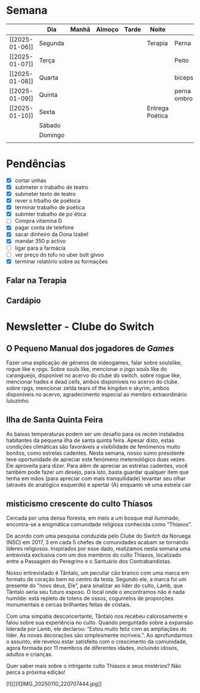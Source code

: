 # Semana
|                | **Dia** | Manhã | Almoço | Tarde | Noite           |             |
| -------------- | ------- | ----- | ------ | ----- | --------------- | ----------- |
| [[2025-01-06]] | Segunda |       |        |       | Terapia         | Perna       |
| [[2025-01-07]] | Terça   |       |        |       |                 | Peito       |
| [[2025-01-08]] | Quarta  |       |        |       |                 | biceps      |
| [[2025-01-09]] | Quinta  |       |        |       |                 | perna ombro |
| [[2025-01-10]] | Sexta   |       |        |       | Entrega Poética |             |
|                | Sábado  |       |        |       |                 |             |
|                | Domingo |       |        |       |                 |             |
|                |         |       |        |       |                 |             |

# Pendências
- [x] cortar unhas
- [x] submeter o trabalho de teatro
- [x] submeter texto de teatro
- [x] rever o trbalho de poétoca
- [x] terminar trabalho de poética
- [x] submter trabalho de po´ética
- [ ] Compra vitamina D
- [x] pagar conta de telefone
- [x] sacar dinheiro da Dona Izabel 
- [x] mandar 350 p activo 
- [ ] ligar para a farmácia
- [ ] ver preço do tofu no uber bolt glvoo
- [x] terminar relatório sobre as formações

## Falar na Terapia

## Cardápio

# Newsletter - Clube do Switch

## O Pequeno Manual dos jogadores de *Games*
Fazer uma explicação de géneros de videogames, falar sobre soulslike, rogue like e rpgs. Sobre souls like, mencionar o jogo souls like do carangueijo, disponível no acervo do clube do switch. sobre rogue like, mencionar hades e dead cells, ambos disponíveis no acervo do clube. sobre rpgs, mencionar zelda tears of the kingdon e skyrim, ambos disponíveis no acervo, agradecimento especial ao membro extraordinário luluzinho.

## Ilha de Santa Quinta Feira
As baixas temperaturas podem ser um desafio para os recém instalados habitantes da pequena ilha de santa quinta feira. Apesar disto, estas condições climáticas são favoráveis a visibilidade de fenómenos muito bonitos, como estrelas cadentes. Nesta semana, nosso sumo presidente teve oportunidade de apreciar este fenómeno metereológico duas vezes. Ele aproveita para dizer. Para além de apreciar as estrelas cadentes, você também pode fazer um desejo, para isto, basta guardar qualquer item que tenha em mãos (para apreciar com mais tranquilidade) levantar seu olhar (através do analógico esquerdo) e apertar (A) enquanto vê uma estrela cair



## misticismo crescente do culto Thíasos
Cercada por uma densa floresta, em meio a um bosque mal iluminado, encontra-se a enigmática comunidade religiosa conhecida como “Thíasos”.

De acordo com uma pesquisa conduzida pelo Clube do Switch da Noruega (NSC) em 2017, 3 em cada 5 chefes de comunidades acabam se tornando líderes religiosos. Inspirados por esse dado, realizamos nesta semana uma entrevista exclusiva com um dos membros do culto Thíasos, localizado entre a Passagem do Peregrino e o Santuário dos Contrabandistas.

Nosso entrevistado é Tântalo, um peculiar cão branco com uma marca em formato de coração bem no centro da testa. Segundo ele, a marca foi um presente do “novo deus, Ele”, para sinalizar ao líder do culto, Lamb, que Tântalo seria seu futuro esposo. O local onde o encontramos não é nada humilde: está repleto de totens de ossos, cogumelos de proporções monumentais e cercas brilhantes feitas de cristais.

Com uma simpatia desconcertante, Tântalo nos recebeu calorosamente e falou sobre sua experiência no culto. Quando perguntado sobre a expansão liderada por Lamb, ele declarou: “Estou muito feliz com as ampliações do líder. As novas decorações são simplesmente incríveis.”. Ao aprofundarmos o assunto, ele revelou estar satisfeito com o crescimento da comunidade, agora formada por 11 membros de diferentes idades, incluindo idosos, adultos e crianças.

Quer saber mais sobre o intrigante culto Thíasos e seus mistérios? Não perca a próxima edição!

[![[]]![[IMG_20250110_220707444.jpg]]